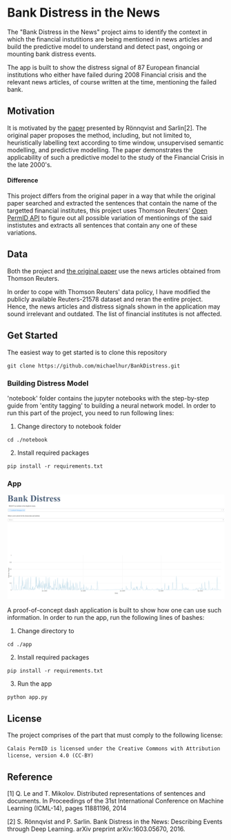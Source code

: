# Bank Distress in the News

The "Bank Distress in the News" project aims to identify the context in which the financial instutitions are being mentioned in news articles and build the predictive model to understand and detect past, ongoing or mounting bank distress events.

The app is built to show the distress signal of 87 European financial institutions who either have failed during 2008 Financial crisis and the relevant news articles, of course written at the time, mentioning the failed bank.

## Motivation

It is motivated by the [paper](https://arxiv.org/abs/1603.05670) presented by R&ouml;nnqvist and Sarlin[2]. The original paper proposes the method, including, but not limited to, heuristically labelling text according to time window, unsupervised semantic modelling, and predictive modelling. The paper demonstrates the applicability of such a predictive model to the study of the Financial Crisis in the late 2000's. 

#### Difference

This project differs from the original paper in a way that while the original paper searched and extracted the sentences that contain the name of the targetted financial institutes, this project uses Thomson Reuters' [Open PermID API](https://permid.org/) to figure out all possible variation of mentionings of the said instistutes and extracts all sentences that contain any one of these variations.

## Data

Both the project and [the original paper](https://arxiv.org/abs/1603.05670) use the news articles obtained from Thomson Reuters.

In order to cope with Thomson Reuters' data policy, I have modified the publicly available Reuters-21578 dataset and reran the entire project. Hence, the news articles and distress signals shown in the application may sound irrelevant and outdated. The list of financial institutes is not affected.


## Get Started

The easiest way to get started is to clone this repository
```
git clone https://github.com/michaelhur/BankDistress.git
```

### Building Distress Model

'notebook' folder contains the jupyter notebooks with the step-by-step guide from 'entity tagging' to building a neural network model. <!--[Wiki Page](https://github.com/michaelhur/BankDistress/wiki) also contains this guide.--> In order to run this part of the project, you need to run following lines:

1. Change directory to notebook folder
```
cd ./notebook
```
2. Install required packages
```
pip install -r requirements.txt
```

### App

![](https://github.com/michaelhur/BankDistress/blob/master/demo.gif)

A proof-of-concept dash application is built to show how one can use such information. In order to run the app, run the following lines of bashes:

1. Change directory to 
```
cd ./app
```
2. Install required packages
```
pip install -r requirements.txt
```
3. Run the app
```
python app.py
```

## License

The project comprises of the part that must comply to the following license:
```
Calais PermID is licensed under the Creative Commons with Attribution license, version 4.0 (CC-BY)
```

## Reference

[1] Q. Le and T. Mikolov. Distributed representations of sentences and documents. In Proceedings of the 31st International Conference on Machine Learning (ICML-14), pages 11881196, 2014

[2] S. R&ouml;nnqvist and P. Sarlin. Bank Distress in the News: Describing Events through Deep Learning. arXiv preprint arXiv:1603.05670, 2016.
